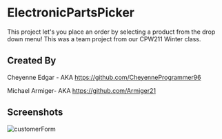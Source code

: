 # ElectronicPartsPicker
This project let's you place an order by selecting a product from the drop down menu! This was a team project from our CPW211 Winter class.

## Created By
Cheyenne Edgar - AKA https://github.com/CheyenneProgrammer96

Michael Armiger- AKA https://github.com/Armiger21

## Screenshots
![customerForm](https://user-images.githubusercontent.com/114942875/218612345-72c8ad2b-69ac-4254-994d-9e3e938cb8b8.png)



